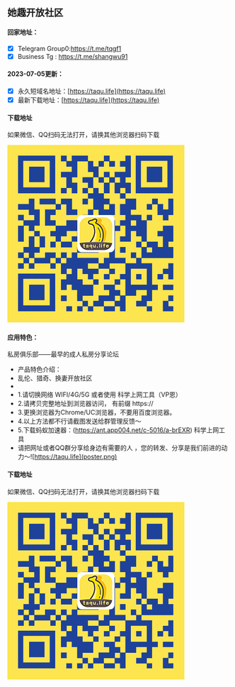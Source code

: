 ## 她趣开放社区

#### 回家地址：
- [x] Telegram Group0:https://t.me/tqgf1
- [x] Business Tg : https://t.me/shangwu91
#### 2023-07-05更新：
- [x] 永久短域名地址：[https://taqu.life](https://taqu.life)
- [x] 最新下载地址：[https://taqu.life](https://taqu.life)
#### 下载地址

如果微信、QQ扫码无法打开，请换其他浏览器扫码下载

![她趣开放社区下载二维码](code.png)
#### 应用特色：
私房俱乐部——最早的成人私房分享论坛
- 产品特色介绍：
- 乱伦、猎奇、换妻开放社区
- 
- 1.请切换网络 WIFI/4G/5G 或者使用 科学上网工具（VP恩）
- 2.请拷贝完整地址到浏览器访问， 有前缀 https://
- 3.更换浏览器为Chrome/UC浏览器，不要用百度浏览器。
- 4.以上方法都不行请截图发送给群管理反馈～
- 5.下载蚂蚁加速器：(https://ant.app004.net/c-5016/a-brEXR) 科学上网工具
- 请把网址或者QQ群分享给身边有需要的人 ，您的转发、分享是我们前进的动力～![https://taqu.life](poster.png)
#### 下载地址

如果微信、QQ扫码无法打开，请换其他浏览器扫码下载

![她趣开放社区下载二维码](code.png)
